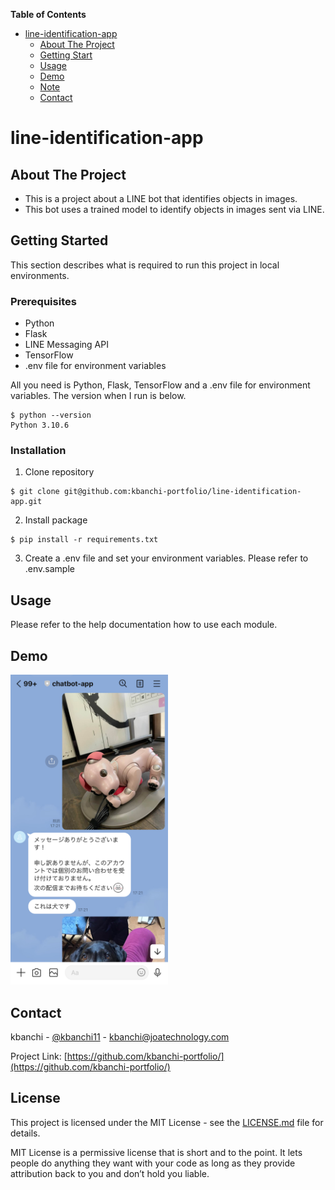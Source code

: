 **Table of Contents**

- [line-identification-app](#line-identification-app)
  - [About The Project](#About-The-Project)
  - [Getting Start](#Getting-Start)
  - [Usage](#Usage)
  - [Demo](#Demo)
  - [Note](#Note)
  - [Contact](#Contact)

# line-identification-app

## About The Project

* This is a project about a LINE bot that identifies objects in images.
* This bot uses a trained model to identify objects in images sent via LINE.

## Getting Started

This section describes what is required to run this project in local environments.

### Prerequisites

* Python
* Flask
* LINE Messaging API
* TensorFlow
* .env file for environment variables

All you need is Python, Flask, TensorFlow and a .env file for environment variables. The version when I run is below.
```
$ python --version
Python 3.10.6
```

### Installation

1. Clone repository
```
$ git clone git@github.com:kbanchi-portfolio/line-identification-app.git
```
2. Install package
```
$ pip install -r requirements.txt
```
3. Create a .env file and set your environment variables. Please refer to .env.sample

## Usage

Please refer to the help documentation how to use each module.

## Demo

<img src="./doc/images/demo.png" width="50%">

## Contact

kbanchi - [@kbanchi11](https://twitter.com/kbanchi11) - kbanchi@joatechnology.com

Project Link: [https://github.com/kbanchi-portfolio/](https://github.com/kbanchi-portfolio/)

## License

This project is licensed under the MIT License - see the [LICENSE.md](./LICENSE.md) file for details.

MIT License is a permissive license that is short and to the point. It lets people do anything they want with your code as long as they provide attribution back to you and don’t hold you liable.
